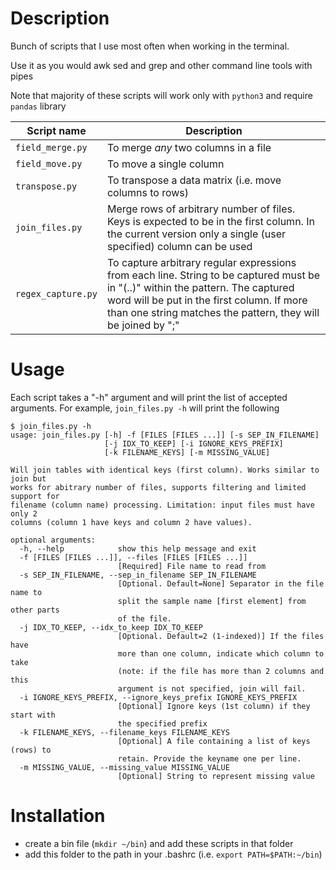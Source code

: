 
# Description
Bunch of scripts that I use most often when working in the terminal.  

Use it as you would awk sed and grep and other command line tools
with pipes

Note that majority of these scripts will work only with `python3` and 
require `pandas` library


| Script name | Description |
| --- | --- |
| `field_merge.py` | To merge *any* two columns in a file |
| `field_move.py` | To move a single column |
| `transpose.py`  | To transpose a data matrix (i.e. move columns to rows) |
| `join_files.py` | Merge rows of arbitrary number of files. Keys is expected to be in the first column. In the current version only a single (user specified) column can be used |
| `regex_capture.py` | To capture arbitrary regular expressions from each line. String to be captured must be in "(..)" within the pattern. The captured word will be put in the first column. If more than one string matches the pattern, they will be joined by ";" |

# Usage
Each script takes a "-h" argument and will print the list of accepted arguments.
For example, `join_files.py -h` will print the following
```
$ join_files.py -h
usage: join_files.py [-h] -f [FILES [FILES ...]] [-s SEP_IN_FILENAME]
                     [-j IDX_TO_KEEP] [-i IGNORE_KEYS_PREFIX]
                     [-k FILENAME_KEYS] [-m MISSING_VALUE]

Will join tables with identical keys (first column). Works similar to join but
works for abitrary number of files, supports filtering and limited support for
filename (column name) processing. Limitation: input files must have only 2
columns (column 1 have keys and column 2 have values).

optional arguments:
  -h, --help            show this help message and exit
  -f [FILES [FILES ...]], --files [FILES [FILES ...]]
                        [Required] File name to read from
  -s SEP_IN_FILENAME, --sep_in_filename SEP_IN_FILENAME
                        [Optional. Default=None] Separator in the file name to
                        split the sample name [first element] from other parts
                        of the file.
  -j IDX_TO_KEEP, --idx_to_keep IDX_TO_KEEP
                        [Optional. Default=2 (1-indexed)] If the files have
                        more than one column, indicate which column to take
                        (note: if the file has more than 2 columns and this
                        argument is not specified, join will fail.
  -i IGNORE_KEYS_PREFIX, --ignore_keys_prefix IGNORE_KEYS_PREFIX
                        [Optional] Ignore keys (1st column) if they start with
                        the specified prefix
  -k FILENAME_KEYS, --filename_keys FILENAME_KEYS
                        [Optional] A file containing a list of keys (rows) to
                        retain. Provide the keyname one per line.
  -m MISSING_VALUE, --missing_value MISSING_VALUE
                        [Optional] String to represent missing value
```

# Installation
* create a bin file (`mkdir ~/bin`) and add these scripts in that folder
* add this folder to the path in your .bashrc (i.e. `export PATH=$PATH:~/bin`)

